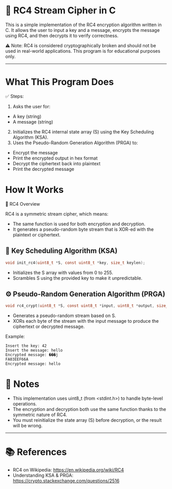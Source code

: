 # 🔑 RC4 Stream Cipher in C

This is a simple implementation of the RC4 encryption algorithm written in C. It allows the user to input a key and a message, encrypts the message using RC4, and then decrypts it to verify correctness.

⚠️ Note: RC4 is considered cryptographically broken and should not be used in real-world applications. This program is for educational purposes only.

---

# What This Program Does

✅ Steps:
1.	Asks the user for:
- A key (string)
- A message (string)
2.	Initializes the RC4 internal state array (S) using the Key Scheduling Algorithm (KSA).
3.	Uses the Pseudo-Random Generation Algorithm (PRGA) to:
- Encrypt the message
- Print the encrypted output in hex format
- Decrypt the ciphertext back into plaintext
- Print the decrypted message

# How It Works

🔐 RC4 Overview

RC4 is a symmetric stream cipher, which means:
- The same function is used for both encryption and decryption.
- It generates a pseudo-random byte stream that is XOR-ed with the plaintext or ciphertext.

## 🔧 Key Scheduling Algorithm (KSA)
```c
void init_rc4(uint8_t *S, const uint8_t *key, size_t keylen);
```
- Initializes the S array with values from 0 to 255.
- Scrambles S using the provided key to make it unpredictable.

## ⚙️ Pseudo-Random Generation Algorithm (PRGA)
```c
void rc4_crypt(uint8_t *S, const uint8_t *input, uint8_t *output, size_t len);
```
- Generates a pseudo-random stream based on S.
- XORs each byte of the stream with the input message to produce the ciphertext or decrypted message.


Example:
```
Insert the key: 42
Insert the message: hello
Encrypted message: ���j
FA03EEF66A
Encrypted message: hello
```

# 📌 Notes
- This implementation uses uint8_t (from <stdint.h>) to handle byte-level operations.
- The encryption and decryption both use the same function thanks to the symmetric nature of RC4.
- You must reinitialize the state array (S) before decryption, or the result will be wrong.

---

# 📚 References
- RC4 on Wikipedia: https://en.wikipedia.org/wiki/RC4
- Understanding KSA & PRGA: https://crypto.stackexchange.com/questions/2516